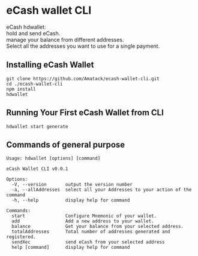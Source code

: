 # eCash wallet CLI

eCash hdwallet:  
hold and send eCash.  
manage your balance from different addresses.  
Select all the addresses you want to use for a single payment.  

## Installing eCash Wallet

```
git clone https://github.com/Amatack/ecash-wallet-cli.git
cd ./ecash-wallet-cli
npm install
hdwallet
```

## Running Your First eCash Wallet from CLI

```
hdwallet start generate

```
## Commands of general purpose
```
Usage: hdwallet [options] [command]  

eCash Wallet CLI v0.0.1  

Options:  
  -V, --version       output the version number  
  -a, --allAddresses  select all your Addresses to your action of the command  
  -h, --help          display help for command  

Commands:  
  start               Configure Mnemonic of your wallet.  
  add                 Add a new address to your wallet.  
  balance             Get your balance from your selected address.  
  totalAddresses      Total number of addresses generated and registered.  
  sendXec             send eCash from your selected address  
  help [command]      display help for command  
```


